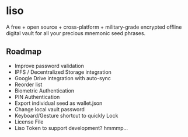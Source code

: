 # liso

A free + open source + cross-platform + military-grade encrypted offline digital vault for all your precious mnemonic seed phrases.

## Roadmap
- Improve password validation
- IPFS / Decentralized Storage integration
- Google Drive integration with auto-sync
- Reorder list
- Biometric Authentication
- PIN Authentication
- Export individual seed as wallet.json
- Change local vault password
- Keyboard/Gesture shortcut to quickly Lock
- License File
- Liso Token to support development? hmmmp...
